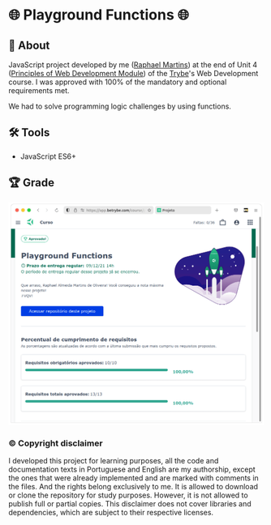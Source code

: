 # :globe_with_meridians: Playground Functions :globe_with_meridians:

## :page_with_curl: About

JavaScript project developed by me ([Raphael Martins](https://www.linkedin.com/in/raphaelameidamartins/)) at the end of Unit 4 ([Principles of Web Development Module](https://github.com/raphaelalmeidamartins/trybe_exercicios/tree/main/1_fundamentos-do-desv-web)) of the [Trybe](https://www.betrybe.com)'s Web Development course. I was approved with 100% of the mandatory and optional requirements met.

We had to solve programming logic challenges by using functions.

## :hammer_and_wrench: Tools

* JavaScript ES6+

## :trophy: Grade

![My grade of the project - Minha nota no projeto](./nota.png)

### :copyright: Copyright disclaimer

I developed this project for learning purposes, all the code and documentation texts in Portuguese and English are my authorship, except the ones that were already implemented and are marked with comments in the files. And the rights belong exclusively to me. It is allowed to download or clone the repository for study purposes. However, it is not allowed to publish full or partial copies. This disclaimer does not cover libraries and dependencies, which are subject to their respective licenses.
